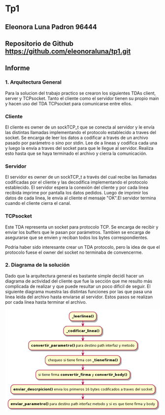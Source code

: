 # Tp1
## Eleonora Luna Padron 96444

## Repositorio de Github https://github.com/eleonoraluna/tp1.git

## Informe

### 1. Arquitectura General

Para la solucion del trabajo practico se crearon los siguientes TDAs client, server y TCPsocket.
Tanto el cliente como el servidor tienen su propio main y hacen uso del TDA TCPsocket para 
comunicarse entre ellos.

### Cliente

El cliente es owner de un sockTCP_t que se conecta al servidor y le envía las distintas
llamadas implementando el protocolo establecido a traves del socket.
Se encarga de leer los datos a codificar a través de un archivo pasado por parámetro o 
sino por stdin. Lee de a lineas y codifica cada una y luego la envía a traves del socket
para que le llegue al servidor. Realiza esto hasta que se haya terminado el archivo y
cierra la comunicación. 

### Servidor

El servidor es owner de un sockTCP_t a través del cual recibe las llamadas codificadas
por el cliente y las decodifica implementando el protocolo establecido.
El servidor espera la conexión del cliente y por cada linea recibida imprime por
pantalla los datos pedidos. Luego de imprimir los datos de cada linea, le envia al cliente 
el mensaje "OK".El servidor termina cuando el cliente cierra el canal.


### TCPsocket

Este TDA representa un socket para protocolo TCP. Se encarga de recibir y enviar los 
buffers que le pasan por parámetros. Tambien se encarga de asegurarse que se envien y 
reciban todos los bytes correspondientes.

Podria haber sido interesante crear un TDA protocolo, pero la idea de que el protocolo fuese 
el owner del socket no terminaba de convencerme. 


### 2. Diagrama de la solución

Dado que la arquitectura general es bastante simple decidí hacer un diagrama de actividad
del cliente que fue la sección que me resulto más complicada de realizar y que puede
resultar un poco dificil de seguir. El siguiente diagrama muestra las distintas funciones por
las que pasa una linea leida del archivo hasta enviarse al servidor. Estos pasos se realizan por
cada linea hasta terminar el archivo.

<p align="center">
<img src="diagrama_actividad.png">
</p>




